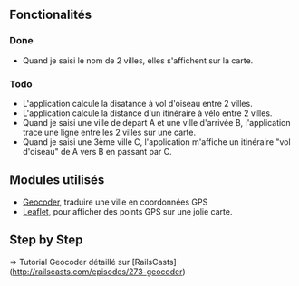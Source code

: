 ## Fonctionalités
### Done

  * Quand je saisi le nom de 2 villes, elles s'affichent sur la carte.

### Todo

  * L'application calcule la disatance à vol d'oiseau entre 2 villes.
  * L'application calcule la distance d'un itinéraire à vélo entre 2 villes.
  * Quand je saisi une ville de départ A et une ville d'arrivée B, l'application trace une ligne entre les 2 villes sur une carte.
  * Quand je saisi une 3ème ville C, l'application m'affiche un itinéraire "vol d'oiseau" de A vers B en passant par C.

## Modules utilisés

  * [Geocoder](https://github.com/alexreisner/geocoder), traduire une ville en coordonnées GPS
  * [Leaflet](http://leafletjs.com/examples/quick-start.html), pour afficher des points GPS sur une jolie carte.

## Step by Step

=> Tutorial Geocoder détaillé sur [RailsCasts] (http://railscasts.com/episodes/273-geocoder)




